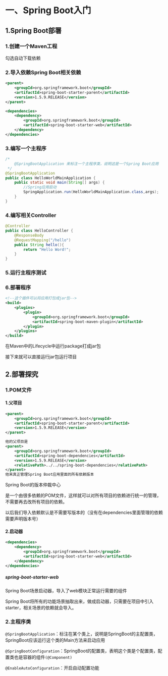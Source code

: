 # 一、Spring Boot入门

## 1.Spring Boot部署

### 1.创建一个Maven工程

勾选自动下载依赖

### 2.导入依赖Spring Boot相关依赖

```xml
<parent>
    <groupId>org.springframework.boot</groupId>
    <artifactId>spring-boot-starter-parent</artifactId>
    <version>1.5.9.RELEASE</version>
</parent>

<dependencies>
    <dependency>
        <groupId>org.springframework.boot</groupId>
        <artifactId>spring-boot-starter-web</artifactId>
    </dependency>
</dependencies>
```

### 3.编写一个主程序

```java
/*
    @SpringBootApplication 来标注一个主程序类，说明这是一个Spring Boot应用
 */
@SpringBootApplication
public class HelloWorldMainApplication {
    public static void main(String[] args) {
        //Spring应用启动
        SpringApplication.run(HelloWorldMainApplication.class,args);
    }
}
```

### 4.编写相关Controller

```java
@Controller
public class HelloController {
    @ResponseBody
    @RequestMapping("/hello")
    public String hello(){
        return "Hello Word!";
    }
}
```

### 5.运行主程序测试

### 6.部署程序

```xml
<!--这个插件可以将应用打包成jar包-->
<build>
    <plugins>
        <plugin>
            <groupId>org.springframework.boot</groupId>
            <artifactId>spring-boot-maven-plugin</artifactId>
        </plugin>
    </plugins>
</build>
```

在Maven中的Lifecycle中运行package打成jar包

接下来就可以直接运行jar包运行项目

## 2.部署探究

### 1.POM文件

#### 1.父项目

```xml
<parent>
    <groupId>org.springframework.boot</groupId>
    <artifactId>spring-boot-starter-parent</artifactId>
    <version>1.5.9.RELEASE</version>
</parent>

他的父项目是
<parent>
    <groupId>org.springframework.boot</groupId>
    <artifactId>spring-boot-dependencies</artifactId>
    <version>1.5.9.RELEASE</version>
    <relativePath>../../spring-boot-dependencies</relativePath>
</parent>
他来真正管理Spring Boot应用里面的所有依赖版本
```

Spring Boot的版本仲裁中心

是一个由很多依赖的POM文件，这样就可以对所有项目的依赖进行统一的管理，不需要再去改所有项目的依赖。

以后我们导入依赖默认是不需要写版本的（没有在dependencies里面管理的依赖需要声明版本号）

#### 2.启动器

```xml
<dependencies>
    <dependency>
        <groupId>org.springframework.boot</groupId>
        <artifactId>spring-boot-starter-web</artifactId>
    </dependency>
</dependencies>
```

##### spring-boot-starter-web

Spring Boot场景启动器，导入了web模块正常运行需要的组件

Spring Boot将所有的功能场景抽取出来，做成启动器，只需要在项目中引入starter，相关场景的依赖就会导入。

### 2.主程序类

`@SpringBootApplication`：标注在某个类上，说明是SpringBoot的主配置类，SpringBoot应该运行这个类的Main方法来启动应用

`@SpringBootConfiguration`：SpringBoot的配置类，表明这个类是个配置类，配置类也是容器的组件`(@Component)`

`@EnableAutoConfiguration`：开启自动配置功能